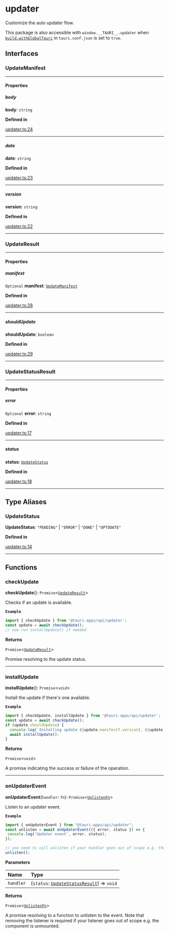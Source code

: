 # updater

Customize the auto updater flow.

This package is also accessible with `window.__TAURI__.updater` when [`build.withGlobalTauri`](https://tauri.app/v1/api/config/#buildconfig.withglobaltauri) in `tauri.conf.json` is set to `true`.

## Interfaces

### UpdateManifest

---

#### Properties

##### body

 **body**: `string`

**Defined in** 

[updater.ts:24](https://github.com/tauri-apps/tauri/blob/679abc6/tooling/api/src/updater.ts#L24)

---

##### date

 **date**: `string`

**Defined in** 

[updater.ts:23](https://github.com/tauri-apps/tauri/blob/679abc6/tooling/api/src/updater.ts#L23)

---

##### version

 **version**: `string`

**Defined in** 

[updater.ts:22](https://github.com/tauri-apps/tauri/blob/679abc6/tooling/api/src/updater.ts#L22)

---

### UpdateResult

---

#### Properties

##### manifest

`Optional` **manifest**: [`UpdateManifest`](updater.md#updatemanifest)

**Defined in** 

[updater.ts:28](https://github.com/tauri-apps/tauri/blob/679abc6/tooling/api/src/updater.ts#L28)

---

##### shouldUpdate

 **shouldUpdate**: `boolean`

**Defined in** 

[updater.ts:29](https://github.com/tauri-apps/tauri/blob/679abc6/tooling/api/src/updater.ts#L29)

---

### UpdateStatusResult

---

#### Properties

##### error

`Optional` **error**: `string`

**Defined in** 

[updater.ts:17](https://github.com/tauri-apps/tauri/blob/679abc6/tooling/api/src/updater.ts#L17)

---

##### status

 **status**: [`UpdateStatus`](updater.md#updatestatus)

**Defined in** 

[updater.ts:18](https://github.com/tauri-apps/tauri/blob/679abc6/tooling/api/src/updater.ts#L18)

---

## Type Aliases

### UpdateStatus

 **UpdateStatus**: `"PENDING"` \| `"ERROR"` \| `"DONE"` \| `"UPTODATE"`

**Defined in** 

[updater.ts:14](https://github.com/tauri-apps/tauri/blob/679abc6/tooling/api/src/updater.ts#L14)

---

## Functions

### checkUpdate

**checkUpdate**(): `Promise`<[`UpdateResult`](updater.md#updateresult)\>

Checks if an update is available.

**`Example`**

```typescript
import { checkUpdate } from '@tauri-apps/api/updater';
const update = await checkUpdate();
// now run installUpdate() if needed
```

**Returns**

`Promise`<[`UpdateResult`](updater.md#updateresult)\>

Promise resolving to the update status.

---

### installUpdate

**installUpdate**(): `Promise`<`void`\>

Install the update if there's one available.

**`Example`**

```typescript
import { checkUpdate, installUpdate } from '@tauri-apps/api/updater';
const update = await checkUpdate();
if (update.shouldUpdate) {
  console.log(`Installing update ${update.manifest?.version}, ${update.manifest?.date}, ${update.manifest.body}`);
  await installUpdate();
}
```

**Returns**

`Promise`<`void`\>

A promise indicating the success or failure of the operation.

---

### onUpdaterEvent

**onUpdaterEvent**(`handler`: `fn`): `Promise`<[`UnlistenFn`](event.md#unlistenfn)\>

Listen to an updater event.

**`Example`**

```typescript
import { onUpdaterEvent } from "@tauri-apps/api/updater";
const unlisten = await onUpdaterEvent(({ error, status }) => {
 console.log('Updater event', error, status);
});

// you need to call unlisten if your handler goes out of scope e.g. the component is unmounted
unlisten();
```

**Parameters**

| Name | Type |
| :------ | :------ |
| `handler` | (`status`: [`UpdateStatusResult`](updater.md#updatestatusresult)) => `void` |

**Returns**

`Promise`<[`UnlistenFn`](event.md#unlistenfn)\>

A promise resolving to a function to unlisten to the event.
Note that removing the listener is required if your listener goes out of scope e.g. the component is unmounted.
